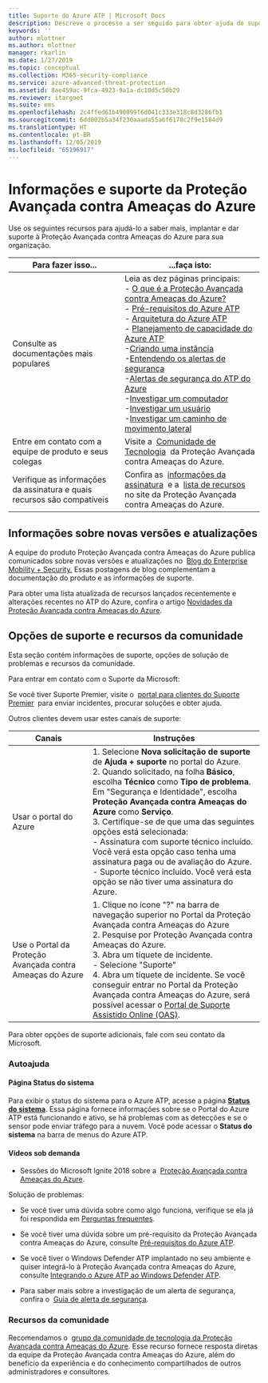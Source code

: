 ```yaml
---
title: Suporte do Azure ATP | Microsoft Docs
description: Descreve o processo a ser seguido para obter ajuda do suporte do Azure ATP.
keywords: ''
author: mlottner
ms.author: mlottner
manager: rkarlin
ms.date: 1/27/2019
ms.topic: conceptual
ms.collection: M365-security-compliance
ms.service: azure-advanced-threat-protection
ms.assetid: 8ae459ac-9fca-4923-9a1a-dc10d5c50b29
ms.reviewer: itargoet
ms.suite: ems
ms.openlocfilehash: 2c4ffed61b490099f6d041c333e318c8d3286fb1
ms.sourcegitcommit: 6dd002b5a34f230aaada55a6f6178c2f9e1584d9
ms.translationtype: HT
ms.contentlocale: pt-BR
ms.lasthandoff: 12/05/2019
ms.locfileid: "65196917"
---
```

# <a name="azure-advanced-threat-protection-information-and-support"></a>Informações e suporte da Proteção Avançada contra Ameaças do Azure 


Use os seguintes recursos para ajudá-lo a saber mais, implantar e dar suporte à Proteção Avançada contra Ameaças do Azure para sua organização.

|Para fazer isso...|...faça isto:|
|----|----|
|Consulte as documentações mais populares|Leia as dez páginas principais:<br>- [O que é a Proteção Avançada contra Ameaças do Azure?](what-is-atp.md)<br>- [Pré-requisitos do Azure ATP](atp-prerequisites.md)<br>- [Arquitetura do Azure ATP](atp-architecture.md)<br>- [Planejamento de capacidade do Azure ATP](atp-capacity-planning.md)<br>-[Criando uma instância](install-atp-step1.md)<br>-[Entendendo os alertas de segurança](understanding-security-alerts.md)<br>-[Alertas de segurança do ATP do Azure](suspicious-activity-guide.md)<br>-[Investigar um computador](investigate-a-computer.md)<br>-[Investigar um usuário](investigate-a-user.md)<br>-[Investigar um caminho de movimento lateral](investigate-lateral-movement-path.md)
|Entre em contato com a equipe de produto e seus colegas|Visite a  [Comunidade de Tecnologia](https://techcommunity.microsoft.com/t5/Azure-Advanced-Threat-Protection/bd-p/AzureAdvancedThreatProtection)  da Proteção Avançada contra Ameaças do Azure.|
|Verifique as informações da assinatura e quais recursos são compatíveis|Confira as  [informações da assinatura](https://www.microsoft.com/cloud-platform/azure-information-protection-pricing)  e a  [lista de recursos](https://www.microsoft.com/cloud-platform/azure-information-protection-features)  no site da Proteção Avançada contra Ameaças do Azure.|

## <a name="information-about-new-releases-and-updates"></a>Informações sobre novas versões e atualizações

A equipe do produto Proteção Avançada contra Ameaças do Azure publica comunicados sobre novas versões e atualizações no  [Blog do Enterprise Mobility + Security.](https://cloudblogs.microsoft.com/enterprisemobility/author/microsoft-advanced-threat-analytics-team/)
Essas postagens de blog complementam a documentação do produto e as informações de suporte.

Para obter uma lista atualizada de recursos lançados recentemente e alterações recentes no ATP do Azure, confira o artigo [Novidades da Proteção Avançada contra Ameaças do Azure](atp-whats-new.md).

## <a name="support-options-and-community-resources"></a>Opções de suporte e recursos da comunidade

Esta seção contém informações de suporte, opções de solução de problemas e recursos da comunidade.

Para entrar em contato com o Suporte da Microsoft:

Se você tiver Suporte Premier, visite o  [portal para clientes do Suporte Premier](https://premier.microsoft.com/)  para enviar incidentes, procurar soluções e obter ajuda.

Outros clientes devem usar estes canais de suporte:

| Canais|Instruções|
|------|-----|
|Usar o portal do Azure|1. Selecione **Nova solicitação de suporte** de **Ajuda + suporte** no portal do Azure. <br>2. Quando solicitado, na folha **Básico**, escolha **Técnico** como **Tipo de problema**. Em "Segurança e Identidade", escolha **Proteção Avançada contra Ameaças do Azure** como **Serviço**. <br>3. Certifique-se de que uma das seguintes opções está selecionada:<br>- Assinatura com suporte técnico incluído. Você verá esta opção caso tenha uma assinatura paga ou de avaliação do Azure.<br>- Suporte técnico incluído. Você verá esta opção se não tiver uma assinatura do Azure.|
|Use o Portal da Proteção Avançada contra Ameaças do Azure| 1. Clique no ícone "?" na barra de navegação superior no Portal da Proteção Avançada contra Ameaças do Azure<br>2. Pesquise por Proteção Avançada contra Ameaças do Azure.<br>3. Abra um tíquete de incidente.<br>- Selecione "Suporte"<br>4. Abra um tíquete de incidente. Se você conseguir entrar no Portal da Proteção Avançada contra Ameaças do Azure, será possível acessar o [Portal de Suporte Assistido Online (OAS)](https://support.microsoft.com/assistedsupportproducts). |

Para obter opções de suporte adicionais, fale com seu contato da Microsoft.

### <a name="self-help"></a>Autoajuda

#### <a name="system-status-page"></a>Página Status do sistema

Para exibir o status do sistema para o Azure ATP, acesse a página [**Status do sistema**](https://health.atp.azure.com/). Essa página fornece informações sobre se o Portal do Azure ATP está funcionando e ativo, se há problemas com as detecções e se o sensor pode enviar tráfego para a nuvem. Você pode acessar o **Status do sistema** na barra de menus do Azure ATP.

#### <a name="on-demand-videos"></a>Vídeos sob demanda

- Sessões do Microsoft Ignite 2018 sobre a  [Proteção Avançada contra Ameaças do Azure](https://myignite.techcommunity.microsoft.com/sessions?t=%257B%2522from%2522%253A%25222018-09-23T08%253A00%253A00-04%253A00%2522%252C%2522to%2522%253A%25222018-09-28T19%253A00%253A00-04%253A00%2522%257D&q=azure%2520advanced%2520threat%2520protection#ignite-html-anchor).

Solução de problemas:

- Se você tiver uma dúvida sobre como algo funciona, verifique se ela já foi respondida em [Perguntas frequentes](atp-technical-faq.md).

- Se você tiver uma dúvida sobre um pré-requisito da Proteção Avançada contra Ameaças do Azure, consulte [Pré-requisitos do Azure ATP](atp-prerequisites.md).

- Se você tiver o Windows Defender ATP implantado no seu ambiente e quiser integrá-lo à Proteção Avançada contra Ameaças do Azure, consulte [Integrando o Azure ATP ao Windows Defender ATP](integrate-wd-atp.md).

- Para saber mais sobre a investigação de um alerta de segurança, confira o  [Guia de alerta de segurança](suspicious-activity-guide.md).

### <a name="community-resources"></a>Recursos da comunidade

Recomendamos o  [grupo da comunidade de tecnologia da Proteção Avançada contra Ameaças do Azure](https://aka.ms/azureatpcommunity). Esse recurso fornece resposta diretas da equipe da Proteção Avançada contra Ameaças do Azure, além do benefício da experiência e do conhecimento compartilhados de outros administradores e consultores.
